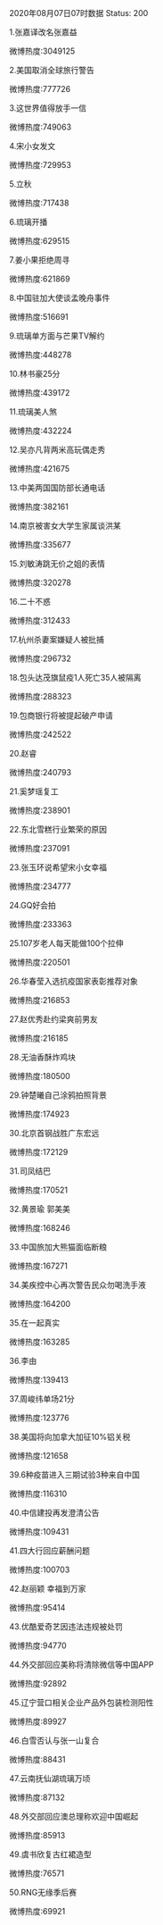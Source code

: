 2020年08月07日07时数据
Status: 200

1.张嘉译改名张嘉益

微博热度:3049125

2.美国取消全球旅行警告

微博热度:777726

3.这世界值得放手一信

微博热度:749063

4.宋小女发文

微博热度:729953

5.立秋

微博热度:717438

6.琉璃开播

微博热度:629515

7.姜小果拒绝周寻

微博热度:621869

8.中国驻加大使谈孟晚舟事件

微博热度:516691

9.琉璃单方面与芒果TV解约

微博热度:448278

10.林书豪25分

微博热度:439172

11.琉璃美人煞

微博热度:432224

12.吴亦凡背两米高玩偶走秀

微博热度:421675

13.中美两国国防部长通电话

微博热度:382161

14.南京被害女大学生家属谈洪某

微博热度:335677

15.刘敏涛跳无价之姐的表情

微博热度:320278

16.二十不惑

微博热度:312433

17.杭州杀妻案嫌疑人被批捕

微博热度:296732

18.包头达茂旗鼠疫1人死亡35人被隔离

微博热度:288323

19.包商银行将被提起破产申请

微博热度:242522

20.赵睿

微博热度:240793

21.奚梦瑶复工

微博热度:238901

22.东北雪糕行业繁荣的原因

微博热度:237091

23.张玉环说希望宋小女幸福

微博热度:234777

24.GQ好会拍

微博热度:233363

25.107岁老人每天能做100个拉伸

微博热度:220501

26.华春莹入选抗疫国家表彰推荐对象

微博热度:216853

27.赵优秀赴约梁爽前男友

微博热度:216185

28.无油香酥炸鸡块

微博热度:180500

29.钟楚曦自己涂鸦拍照背景

微博热度:174923

30.北京首钢战胜广东宏远

微博热度:172129

31.司凤结巴

微博热度:170521

32.黄景瑜 郭美美

微博热度:168246

33.中国旅加大熊猫面临断粮

微博热度:167271

34.美疾控中心再次警告民众勿喝洗手液

微博热度:164200

35.在一起真实

微博热度:163285

36.李由

微博热度:139413

37.周峻纬单场21分

微博热度:123776

38.美国将向加拿大加征10%铝关税

微博热度:121658

39.6种疫苗进入三期试验3种来自中国

微博热度:116310

40.中信建投再发澄清公告

微博热度:109431

41.四大行回应薪酬问题

微博热度:100703

42.赵丽颖 幸福到万家

微博热度:95414

43.优酷爱奇艺因违法违规被处罚

微博热度:94770

44.外交部回应美称将清除微信等中国APP

微博热度:92892

45.辽宁营口相关企业产品外包装检测阳性

微博热度:89927

46.白雪否认与张一山复合

微博热度:88431

47.云南抚仙湖琉璃万顷

微博热度:87132

48.外交部回应澳总理称欢迎中国崛起

微博热度:85913

49.虞书欣复古红裙造型

微博热度:76571

50.RNG无缘季后赛

微博热度:69921

